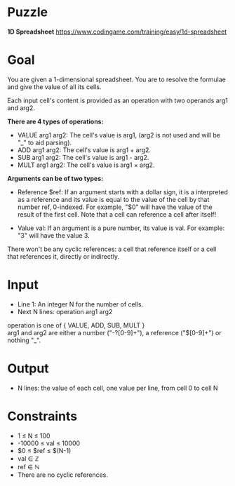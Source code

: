 # Puzzle
**1D Spreadsheet** https://www.codingame.com/training/easy/1d-spreadsheet

# Goal
You are given a 1-dimensional spreadsheet. You are to resolve the formulae and give the value of all its cells.

Each input cell's content is provided as an operation with two operands arg1 and arg2.

**There are 4 types of operations:**  
* VALUE arg1 arg2: The cell's value is arg1, (arg2 is not used and will be "_" to aid parsing).
* ADD arg1 arg2: The cell's value is arg1 + arg2.
* SUB arg1 arg2: The cell's value is arg1 - arg2.
* MULT arg1 arg2: The cell's value is arg1 × arg2.

**Arguments can be of two types:**  
* Reference $ref: If an argument starts with a dollar sign, it is a interpreted as a reference and its value is equal to the value of the cell by that number ref, 0-indexed.
For example, "$0" will have the value of the result of the first cell.
Note that a cell can reference a cell after itself!

* Value val: If an argument is a pure number, its value is val.
For example: "3" will have the value 3.

There won't be any cyclic references: a cell that reference itself or a cell that references it, directly or indirectly.

# Input
* Line 1: An integer N for the number of cells.
* Next N lines: operation arg1 arg2

operation is one of { VALUE, ADD, SUB, MULT }  
arg1 and arg2 are either a number ("-?[0-9]+"), a reference ("\$[0-9]+") or nothing "_".

# Output
* N lines: the value of each cell, one value per line, from cell 0 to cell N

# Constraints
* 1 ≤ N ≤ 100
* -10000 ≤ val ≤ 10000
* $0 ≤ $ref ≤ $(N-1)
* val ∈ ℤ
* ref ∈ ℕ
* There are no cyclic references.
